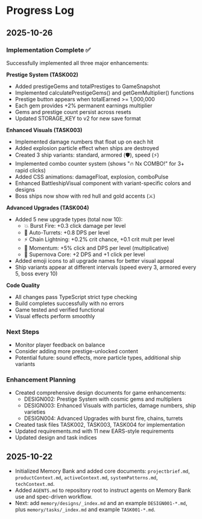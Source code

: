 # Progress Log

## 2025-10-26

### Implementation Complete ✅

Successfully implemented all three major enhancements:

**Prestige System (TASK002)**
- Added prestigeGems and totalPrestiges to GameSnapshot
- Implemented calculatePrestigeGems() and getGemMultiplier() functions
- Prestige button appears when totalEarned >= 1,000,000
- Each gem provides +2% permanent earnings multiplier
- Gems and prestige count persist across resets
- Updated STORAGE_KEY to v2 for new save format

**Enhanced Visuals (TASK003)**
- Implemented damage numbers that float up on each hit
- Added explosion particle effect when ships are destroyed
- Created 3 ship variants: standard, armored (🛡️), speed (⚡)
- Implemented combo counter system (shows "🔥 Nx COMBO!" for 3+ rapid clicks)
- Added CSS animations: damageFloat, explosion, comboPulse
- Enhanced BattleshipVisual component with variant-specific colors and designs
- Boss ships now show with red hull and gold accents (⚔️)

**Advanced Upgrades (TASK004)**
- Added 5 new upgrade types (total now 10):
  - 💥 Burst Fire: +0.3 click damage per level
  - 🎯 Auto-Turrets: +0.8 DPS per level
  - ⚡ Chain Lightning: +0.2% crit chance, +0.1 crit mult per level
  - 🚀 Momentum: +5% click and DPS per level (multiplicative)
  - 🌟 Supernova Core: +2 DPS and +1 click per level
- Added emoji icons to all upgrade names for better visual appeal
- Ship variants appear at different intervals (speed every 3, armored every 5, boss every 10)

**Code Quality**
- All changes pass TypeScript strict type checking
- Build completes successfully with no errors
- Game tested and verified functional
- Visual effects perform smoothly

### Next Steps
- Monitor player feedback on balance
- Consider adding more prestige-unlocked content
- Potential future: sound effects, more particle types, additional ship variants

### Enhancement Planning
- Created comprehensive design documents for game enhancements:
  - DESIGN002: Prestige System with cosmic gems and multipliers
  - DESIGN003: Enhanced Visuals with particles, damage numbers, ship varieties
  - DESIGN004: Advanced Upgrades with burst fire, chains, turrets
- Created task files TASK002, TASK003, TASK004 for implementation
- Updated requirements.md with 11 new EARS-style requirements
- Updated design and task indices

## 2025-10-22

- Initialized Memory Bank and added core documents: `projectbrief.md`, `productContext.md`, `activeContext.md`, `systemPatterns.md`, `techContext.md`.
- Added `AGENTS.md` to repository root to instruct agents on Memory Bank use and spec-driven workflow.
- Next: add `memory/designs/_index.md` and an example `DESIGN001-*.md`, plus `memory/tasks/_index.md` and example `TASK001-*.md`.
